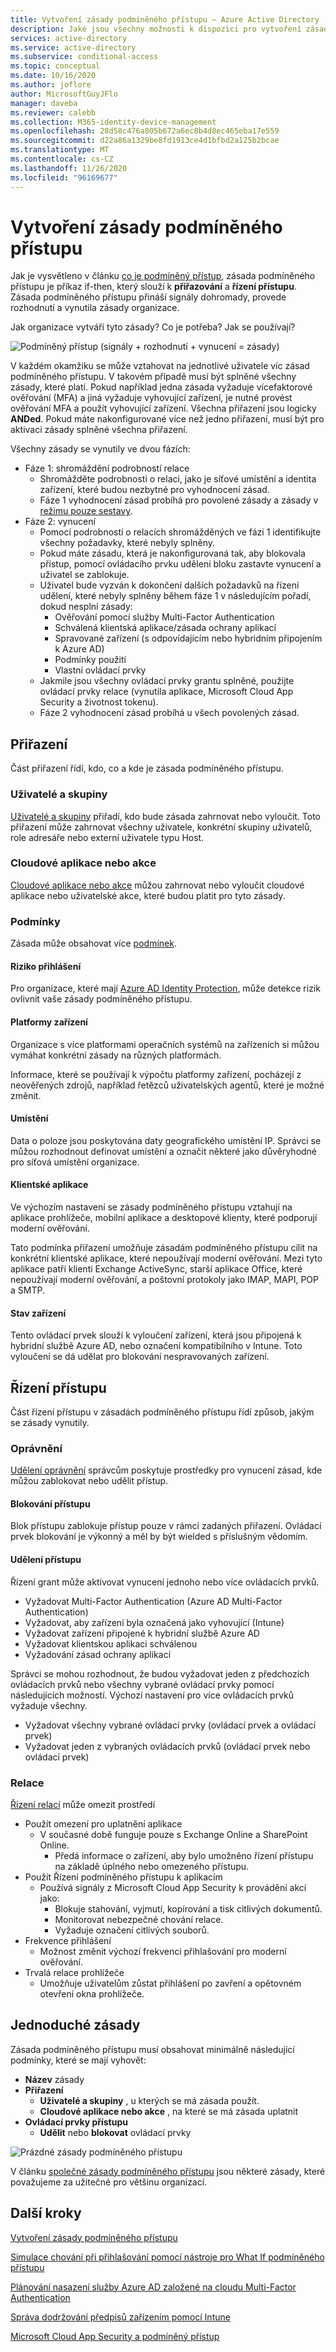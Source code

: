 ```yaml
---
title: Vytvoření zásady podmíněného přístupu – Azure Active Directory
description: Jaké jsou všechny možnosti k dispozici pro vytvoření zásad podmíněného přístupu a co znamenají?
services: active-directory
ms.service: active-directory
ms.subservice: conditional-access
ms.topic: conceptual
ms.date: 10/16/2020
ms.author: joflore
author: MicrosoftGuyJFlo
manager: daveba
ms.reviewer: calebb
ms.collection: M365-identity-device-management
ms.openlocfilehash: 28d58c476a805b672a6ec8b4d8ec465eba17e559
ms.sourcegitcommit: d22a86a1329be8fd1913ce4d1bfbd2a125b2bcae
ms.translationtype: MT
ms.contentlocale: cs-CZ
ms.lasthandoff: 11/26/2020
ms.locfileid: "96169677"
---
```

# <a name="building-a-conditional-access-policy"></a>Vytvoření zásady podmíněného přístupu

Jak je vysvětleno v článku [co je podmíněný přístup](overview.md), zásada podmíněného přístupu je příkaz if-then, který slouží k **přiřazování** a **řízení přístupu**. Zásada podmíněného přístupu přináší signály dohromady, provede rozhodnutí a vynutila zásady organizace.

Jak organizace vytváří tyto zásady? Co je potřeba? Jak se používají?

![Podmíněný přístup (signály + rozhodnutí + vynucení = zásady)](./media/concept-conditional-access-policies/conditional-access-signal-decision-enforcement.png)

V každém okamžiku se může vztahovat na jednotlivé uživatele víc zásad podmíněného přístupu. V takovém případě musí být splněné všechny zásady, které platí. Pokud například jedna zásada vyžaduje vícefaktorové ověřování (MFA) a jiná vyžaduje vyhovující zařízení, je nutné provést ověřování MFA a použít vyhovující zařízení. Všechna přiřazení jsou logicky **ANDed**. Pokud máte nakonfigurované více než jedno přiřazení, musí být pro aktivaci zásady splněné všechna přiřazení.

Všechny zásady se vynutily ve dvou fázích:

- Fáze 1: shromáždění podrobností relace 
   - Shromážděte podrobnosti o relaci, jako je síťové umístění a identita zařízení, které budou nezbytné pro vyhodnocení zásad. 
   - Fáze 1 vyhodnocení zásad probíhá pro povolené zásady a zásady v [režimu pouze sestavy](concept-conditional-access-report-only.md).
- Fáze 2: vynucení 
   - Pomocí podrobností o relacích shromážděných ve fázi 1 identifikujte všechny požadavky, které nebyly splněny. 
   - Pokud máte zásadu, která je nakonfigurovaná tak, aby blokovala přístup, pomocí ovládacího prvku udělení bloku zastavte vynucení a uživatel se zablokuje. 
   - Uživatel bude vyzván k dokončení dalších požadavků na řízení udělení, které nebyly splněny během fáze 1 v následujícím pořadí, dokud nesplní zásady:  
      - Ověřování pomocí služby Multi-Factor Authentication 
      - Schválená klientská aplikace/zásada ochrany aplikací 
      - Spravované zařízení (s odpovídajícím nebo hybridním připojením k Azure AD) 
      - Podmínky použití 
      - Vlastní ovládací prvky  
   - Jakmile jsou všechny ovládací prvky grantu splněné, použijte ovládací prvky relace (vynutila aplikace, Microsoft Cloud App Security a životnost tokenu). 
   - Fáze 2 vyhodnocení zásad probíhá u všech povolených zásad. 

## <a name="assignments"></a>Přiřazení

Část přiřazení řídí, kdo, co a kde je zásada podmíněného přístupu.

### <a name="users-and-groups"></a>Uživatelé a skupiny

[Uživatelé a skupiny](concept-conditional-access-users-groups.md) přiřadí, kdo bude zásada zahrnovat nebo vyloučit. Toto přiřazení může zahrnovat všechny uživatele, konkrétní skupiny uživatelů, role adresáře nebo externí uživatele typu Host. 

### <a name="cloud-apps-or-actions"></a>Cloudové aplikace nebo akce

[Cloudové aplikace nebo akce](concept-conditional-access-cloud-apps.md) můžou zahrnovat nebo vyloučit cloudové aplikace nebo uživatelské akce, které budou platit pro tyto zásady.

### <a name="conditions"></a>Podmínky

Zásada může obsahovat více [podmínek](concept-conditional-access-conditions.md).

#### <a name="sign-in-risk"></a>Riziko přihlášení

Pro organizace, které mají [Azure AD Identity Protection](../identity-protection/overview-identity-protection.md), může detekce rizik ovlivnit vaše zásady podmíněného přístupu.

#### <a name="device-platforms"></a>Platformy zařízení

Organizace s více platformami operačních systémů na zařízeních si můžou vymáhat konkrétní zásady na různých platformách. 

Informace, které se používají k výpočtu platformy zařízení, pocházejí z neověřených zdrojů, například řetězců uživatelských agentů, které je možné změnit.

#### <a name="locations"></a>Umístění

Data o poloze jsou poskytována daty geografického umístění IP. Správci se můžou rozhodnout definovat umístění a označit některé jako důvěryhodné pro síťová umístění organizace.

#### <a name="client-apps"></a>Klientské aplikace

Ve výchozím nastavení se zásady podmíněného přístupu vztahují na aplikace prohlížeče, mobilní aplikace a desktopové klienty, které podporují moderní ověřování. 

Tato podmínka přiřazení umožňuje zásadám podmíněného přístupu cílit na konkrétní klientské aplikace, které nepoužívají moderní ověřování. Mezi tyto aplikace patří klienti Exchange ActiveSync, starší aplikace Office, které nepoužívají moderní ověřování, a poštovní protokoly jako IMAP, MAPI, POP a SMTP.

#### <a name="device-state"></a>Stav zařízení

Tento ovládací prvek slouží k vyloučení zařízení, která jsou připojená k hybridní službě Azure AD, nebo označení kompatibilního v Intune. Toto vyloučení se dá udělat pro blokování nespravovaných zařízení. 

## <a name="access-controls"></a>Řízení přístupu

Část řízení přístupu v zásadách podmíněného přístupu řídí způsob, jakým se zásady vynutily.

### <a name="grant"></a>Oprávnění

[Udělení oprávnění](concept-conditional-access-grant.md) správcům poskytuje prostředky pro vynucení zásad, kde můžou zablokovat nebo udělit přístup.

#### <a name="block-access"></a>Blokování přístupu

Blok přístupu zablokuje přístup pouze v rámci zadaných přiřazení. Ovládací prvek blokování je výkonný a měl by být wielded s příslušným vědomím.

#### <a name="grant-access"></a>Udělení přístupu

Řízení grant může aktivovat vynucení jednoho nebo více ovládacích prvků. 

- Vyžadovat Multi-Factor Authentication (Azure AD Multi-Factor Authentication)
- Vyžadovat, aby zařízení byla označená jako vyhovující (Intune)
- Vyžadovat zařízení připojené k hybridní službě Azure AD
- Vyžadovat klientskou aplikaci schválenou
- Vyžadování zásad ochrany aplikací

Správci se mohou rozhodnout, že budou vyžadovat jeden z předchozích ovládacích prvků nebo všechny vybrané ovládací prvky pomocí následujících možností. Výchozí nastavení pro více ovládacích prvků vyžaduje všechny.

- Vyžadovat všechny vybrané ovládací prvky (ovládací prvek a ovládací prvek)
- Vyžadovat jeden z vybraných ovládacích prvků (ovládací prvek nebo ovládací prvek)

### <a name="session"></a>Relace

[Řízení relací](concept-conditional-access-session.md) může omezit prostředí 

- Použít omezení pro uplatnění aplikace
   - V současné době funguje pouze s Exchange Online a SharePoint Online.
      - Předá informace o zařízení, aby bylo umožněno řízení přístupu na základě úplného nebo omezeného přístupu.
- Použít Řízení podmíněného přístupu k aplikacím
   - Používá signály z Microsoft Cloud App Security k provádění akcí jako: 
      - Blokuje stahování, vyjmutí, kopírování a tisk citlivých dokumentů.
      - Monitorovat nebezpečné chování relace.
      - Vyžaduje označení citlivých souborů.
- Frekvence přihlášení
   - Možnost změnit výchozí frekvenci přihlašování pro moderní ověřování.
- Trvalá relace prohlížeče
   - Umožňuje uživatelům zůstat přihlášení po zavření a opětovném otevření okna prohlížeče.

## <a name="simple-policies"></a>Jednoduché zásady

Zásada podmíněného přístupu musí obsahovat minimálně následující podmínky, které se mají vyhovět:

- **Název** zásady
- **Přiřazení**
   - **Uživatelé a skupiny** , u kterých se má zásada použít.
   - **Cloudové aplikace nebo akce** , na které se má zásada uplatnit
- **Ovládací prvky přístupu**
   - **Udělit** nebo **blokovat** ovládací prvky

![Prázdné zásady podmíněného přístupu](./media/concept-conditional-access-policies/conditional-access-blank-policy.png)

V článku [společné zásady podmíněného přístupu](concept-conditional-access-policy-common.md) jsou některé zásady, které považujeme za užitečné pro většinu organizací.

## <a name="next-steps"></a>Další kroky

[Vytvoření zásady podmíněného přístupu](../authentication/tutorial-enable-azure-mfa.md?bc=%2fazure%2factive-directory%2fconditional-access%2fbreadcrumb%2ftoc.json&toc=%2fazure%2factive-directory%2fconditional-access%2ftoc.json#create-a-conditional-access-policy)

[Simulace chování při přihlašování pomocí nástroje pro What If podmíněného přístupu](troubleshoot-conditional-access-what-if.md)

[Plánování nasazení služby Azure AD založené na cloudu Multi-Factor Authentication](../authentication/howto-mfa-getstarted.md)

[Správa dodržování předpisů zařízením pomocí Intune](/intune/device-compliance-get-started)

[Microsoft Cloud App Security a podmíněný přístup](/cloud-app-security/proxy-intro-aad)
